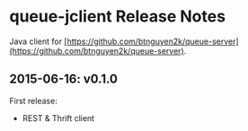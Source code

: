 queue-jclient Release Notes
===========================

Java client for [https://github.com/btnguyen2k/queue-server](https://github.com/btnguyen2k/queue-server).

2015-06-16: v0.1.0
------------------
First release:

- REST & Thrift client
